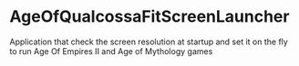 # AgeOfQualcossaFitScreenLauncher
Application that check the screen resolution at startup and set it on the fly to run Age Of Empires II and Age of Mythology games
